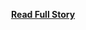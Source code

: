 <p></p>
<center><p><a href="http://wso2.com/about/news/wso2-launches-wso2mobile-subsidiary-to-focus-on-enterprise-mobile-applications-and-device-management/" style='padding:25px; font-sze:18px; font-weight: bold;'>Read Full Story</a></p></center>
